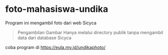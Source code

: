 # foto-mahasiswa-undika
Program ini mengambil foto dari web Sicyca
>Pengambilan Gambar Hanya melalui directory publik tanpa mengambil data dari database Sicyca

coba program di https://eula.my.id/undikaphoto/
